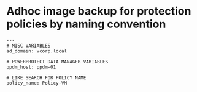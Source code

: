 # Adhoc image backup for protection policies by naming convention
````
---
# MISC VARIABLES
ad_domain: vcorp.local

# POWERPROTECT DATA MANAGER VARIABLES
ppdm_host: ppdm-01

# LIKE SEARCH FOR POLICY NAME
policy_name: Policy-VM
````